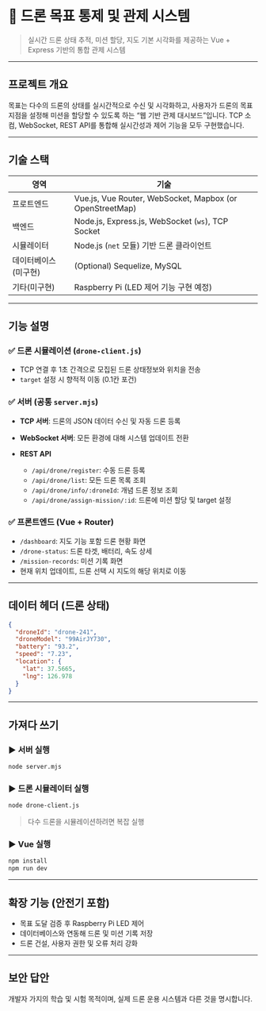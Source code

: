 # 🚁️ 드론 목표 통제 및 관제 시스템

> 실시간 드론 상태 추적, 미션 할당, 지도 기본 시각화를 제공하는 Vue + Express 기반의 통합 관제 시스템

---

## 프로젝트 개요

목표는 다수의 드론의 상태를 실시간적으로 수신 및 시각화하고, 사용자가 드론의 목표 지점을 설정해 미션을 할당할 수 있도록 하는 “웹 기반 관제 대시보드”입니다. TCP 소컴, WebSocket, REST API를 통합해 실시간성과 제어 기능을 모두 구현했습니다.

---

## 기술 스택

| 영역                 | 기술                                                     |
| -------------------- | -------------------------------------------------------- |
| 프로트엔드           | Vue.js, Vue Router, WebSocket, Mapbox (or OpenStreetMap) |
| 백엔드               | Node.js, Express.js, WebSocket (`ws`), TCP Socket        |
| 시뮬레이터           | Node.js (`net` 모듈) 기반 드론 클라이언트                |
| 데이터베이스(미구현) | (Optional) Sequelize, MySQL                              |
| 기타(미구현)         | Raspberry Pi (LED 제어 기능 구현 예정)                   |

---

## 기능 설명

### ✅ 드론 시뮬레이션 (`drone-client.js`)

- TCP 연결 후 1초 간격으로 모집된 드론 상태정보와 위치을 전송
- `target` 설정 시 향적적 이동 (0.1칸 포건)

### ✅ 서버 (공통 `server.mjs`)

- **TCP 서버**: 드론의 JSON 데이터 수신 및 자동 드론 등록
- **WebSocket 서버**: 모든 환경에 대해 시스템 업데이트 전환
- **REST API**

  - `/api/drone/register`: 수동 드론 등록
  - `/api/drone/list`: 모든 드론 목록 조회
  - `/api/drone/info/:droneId`: 개념 드론 정보 조회
  - `/api/drone/assign-mission/:id`: 드론에 미션 할당 및 target 설정

### ✅ 프론트엔드 (Vue + Router)

- `/dashboard`: 지도 기능 포함 드론 현황 화면
- `/drone-status`: 드론 타겟, 배터리, 속도 상세
- `/mission-records`: 미션 기록 화면
- 현재 위치 업데이트, 드론 선택 시 지도의 해당 위치로 이동

---

## 데이터 헤더 (드론 상태)

```json
{
  "droneId": "drone-241",
  "droneModel": "99AirJY730",
  "battery": "93.2",
  "speed": "7.23",
  "location": {
    "lat": 37.5665,
    "lng": 126.978
  }
}
```

---

## 가져다 쓰기

### ▶️ 서버 실행

```bash
node server.mjs
```

### ▶️ 드론 시뮬레이터 실행

```bash
node drone-client.js
```

> 다수 드론을 시뮬레이션하려면 복잡 실행

### ▶️ Vue 실행

```bash
npm install
npm run dev
```

---

## 확장 기능 (안전기 포함)

- 목표 도달 검증 후 Raspberry Pi LED 제어
- 데이터베이스와 연동해 드론 및 미션 기록 저장
- 드론 건설, 사용자 권한 및 오류 처리 강화

---

## 보안 답안

개발자 가지의 학습 및 시험 목적이며, 실제 드론 운용 시스템과 다른 것을 명시합니다.
